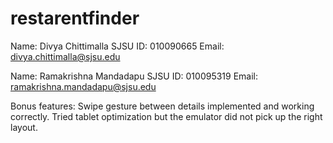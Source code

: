 # restarentfinder
Name: Divya Chittimalla
SJSU ID: 010090665
Email: divya.chittimalla@sjsu.edu

Name: Ramakrishna Mandadapu
SJSU ID: 010095319
Email: ramakrishna.mandadapu@sjsu.edu

Bonus features:
Swipe gesture between details implemented and working correctly.
Tried tablet optimization but the emulator did not pick up the right layout.
